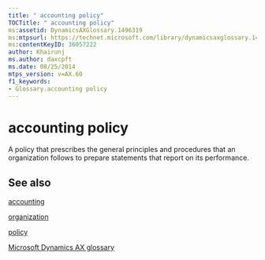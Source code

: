 ```yaml
---
title: " accounting policy"
TOCTitle: " accounting policy"
ms:assetid: DynamicsAXGlossary.1496319
ms:mtpsurl: https://technet.microsoft.com/library/dynamicsaxglossary.1496319(v=AX.60)
ms:contentKeyID: 36057222
author: Khairunj
ms.author: daxcpft
ms.date: 08/25/2014
mtps_version: v=AX.60
f1_keywords:
- Glossary.accounting policy
---
```


# accounting policy

A policy that prescribes the general principles and procedures that an organization follows to prepare statements that report on its performance.

## See also

[accounting](accounting.md)

[organization](organization.md)

[policy](policy.md)

[Microsoft Dynamics AX glossary](glossary/microsoft-dynamics-ax-glossary.md)

  


